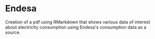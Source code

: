 # Endesa
Creation of a pdf using RMarkdown that shows various data of interest about electricity consumption using Endesa's consumption data as a source.
